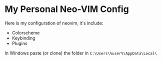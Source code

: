 # My Personal Neo-VIM Config

Here is my configuration of neovim, it's include:
- Colorscheme
- Keybinding
- Plugins

In Windows paste (or clone) the folder in ```C:\Users\%user%\AppData\Local\```
